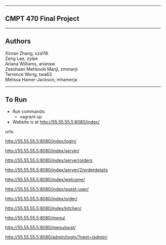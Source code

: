 -------------
CMPT 470
Final Project
-------------

-------
Authors
-------
Xinran Zhang, xza116  
Zeng Lee, zylee  
Ariana Williams, arianaw  
Zeeshaan Mehboob Manji, zmmanji  
Terrence Wong, twa63  
Melissa Hamer-Jackson, mhamerja  

------
To Run
------
- Run commands:
    - vagrant up
- Website is at http://55.55.55.5:8080/index/

urls:

http://55.55.55.5:8080/index/login/

http://55.55.55.5:8080/index/server/

http://55.55.55.5:8080/index/server/orders

http://55.55.55.5:8080/index/server/2/orderdetails

http://55.55.55.5:8080/index/welcome/

http://55.55.55.5:8080/index/guest-user/

http://55.55.55.5:8080/index/order/

http://55.55.55.5:8080/index/kitchen/

http://55.55.55.5:8080/menu/

http://55.55.55.5:8080/menu/post/

http://55.55.55.5:8080/admin/login/?next=/admin/
